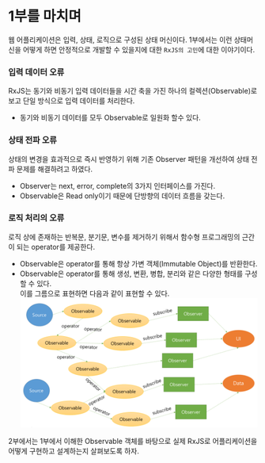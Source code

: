 # 1부를 마치며
웹 어플리케이션은 입력, 상태, 로직으로 구성된 상태 머신이다. 
1부에서는 이런 상태머신을 어떻게 하면 안정적으로 개발할 수 있을지에 대한 `RxJS의 고민`에 대한 이야기이다.

### 입력 데이터 오류
RxJS는 동기와 비동기 입력 데이터들을 시간 축을 가진 하나의 컬렉션(Observable)로 보고 단일 방식으로 입력 데이터를 처리한다.

- 동기와 비동기 데이터를 모두 Observable로 일원화 할수 있다.

### 상태 전파 오류
상태의 변경을 효과적으로 즉시 반영하기 위해 기존 Observer 패턴을 개선하여 상태 전파 문제를 해결하려고 하였다.
- Observer는 next, error, complete의 3가지 인터페이스를 가진다.
- Observable은 Read only이기 때문에 단방향의 데이터 흐름을 갖는다.

### 로직 처리의 오류
로직 상에 존재하는 반복문, 분기문, 변수를 제거하기 위해서 함수형 프로그래밍의 근간이 되는 operator를 제공한다.

- Observable은 operator를 통해 항상 가변 객체(Immutable Object)를 반환한다.
- Observable은 operator를 통해 생성, 변환, 병합, 분리와 같은 다양한 형태를 구성할 수 있다.  
이를 그름으로 표현하면 다음과 같이 표현할 수 있다.
![flow](../resources/flow.png)

2부에서는 1부에서 이해한 Observable 객체를 바탕으로 실제 RxJS로 어플리케이션을 어떻게 구현하고 설계하는지 살펴보도록 하자.
